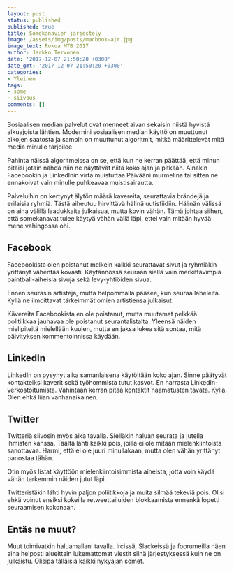 ```yaml
---
layout: post
status: published
published: true
title: Somekanavien järjestely
image: /assets/img/posts/macbook-air.jpg
image_text: Rokua MTB 2017
author: Jarkko Tervonen
date: '2017-12-07 21:50:20 +0300'
date_gmt: '2017-12-07 21:50:20 +0300'
categories:
- Yleinen
tags:
- some
- siivous
comments: []
---
```

Sosiaalisen median palvelut ovat menneet aivan sekaisin niistä hyvistä alkuajoista lähtien. Modernini sosiaalisen median käyttö on muuttunut aikojen saatosta ja samoin on muuttunut algoritmit, mitkä määrittelevät mitä media minulle tarjoilee.

Pahinta näissä algoritmeissa on se, että kun ne kerran päättää, että minun pitäisi jotain nähdä niin ne näyttävät niitä koko ajan ja pitkään. Ainakin Facebookin ja LinkedInin virta muistuttaa Päivääni murmelina tai sitten ne ennakoivat vain minulle puhkeavaa muistisairautta.

Palveluihin on kertynyt älytön määrä kavereita, seurattavia brändejä ja erilaisia ryhmiä. Tästä aiheutuu hirvittävä hälinä uutisfiidiin. Hälinän välissä on aina välillä laadukkaita julkaisua, mutta kovin vähän. Tämä johtaa siihen, että somekanavat tulee käytyä vähän väliä läpi, ettei vain mitään hyvää mene vahingossa ohi.

## Facebook

Facebookista olen poistanut melkein kaikki seurattavat sivut ja ryhmiäkin yrittänyt vähentää kovasti. Käytännössä seuraan siellä vain merkittävimpiä paintball-aiheisia sivuja sekä levy-yhtiöiden sivua.

Ennen seurasin artisteja, mutta helpommalla pääsee, kun seuraa labeleita. Kyllä ne ilmoittavat tärkeimmät omien artistiensa julkaisut.

Kävereita Facebookista en ole poistanut, mutta muutamat pelkkää politiikkaa jauhavaa ole poistanut seurantalistalta. Yleensä näiden mielipiteitä mielellään kuulen, mutta en jaksa lukea sitä sontaa, mitä päivityksen kommentoinnissa käydään.

## LinkedIn

LinkedIn on pysynyt aika samanlaisena käytöltään koko ajan. Sinne päätyvät kontakteiksi kaverit sekä työhommista tutut kasvot. En harrasta LinkedIn-verkostoitumista. Vähintään kerran pitää kontaktit naamatusten tavata. Kyllä. Olen ehkä liian vanhanaikainen.

## Twitter

Twitteriä siivosin myös aika tavalla. Sielläkin haluan seurata ja jutella ihmisten kanssa. Täältä lähti kaikki pois, joilla ei ole mitään mielenkiintoista sanottavaa. Harmi, että ei ole juuri minullakaan, mutta olen vähän yrittänyt panostaa tähän.

Otin myös listat käyttöön mielenkiintoisimmista aiheista, jotta voin käydä vähän tarkemmin näiden jutut läpi.

Twitteristäkin lähti hyvin paljon poliitikkoja ja muita silmää tekeviä pois. Olisi ehkä voinut ensiksi kokeilla retweettailuiden blokkaamista ennenkä lopetti seuraamisen kokonaan.

## Entäs ne muut?

Muut toimivatkin haluamallani tavalla. Ircissä, Slackeissä ja foorumeilla näen aina helposti alueittain lukemattomat viestit siinä järjestyksessä kuin ne on julkaistu. Olisipa tälläisiä kaikki nykyajan somet.
